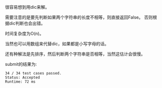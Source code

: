 很容易想到用dic来解。

需要注意的是要先判断如果两个字符串的长度不相等，则直接返回False。
否则根据dic判断也会出错。

时间复杂度为O(n)。

当然也可以用数组来代替dic，如果都是小写字母的话。

还有种解法是先排序，然后判断两个字符串是否相等，当然这估计会很慢。

submit的结果为:
```
34 / 34 test cases passed.
Status: Accepted
Runtime: 72 ms
```
